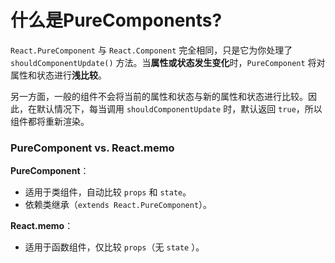 # 什么是PureComponents?

`React.PureComponent` 与 `React.Component` 完全相同，只是它为你处理了 `shouldComponentUpdate()` 方法。当**属性或状态发生变化**时，`PureComponent` 将对属性和状态进行**浅比较**。

另一方面，一般的组件不会将当前的属性和状态与新的属性和状态进行比较。因此，在默认情况下，每当调用 `shouldComponentUpdate` 时，默认返回 `true`，所以组件都将重新渲染。


### PureComponent vs. React.memo

**PureComponent**：
* 适用于类组件，自动比较 `props` 和 `state`。
* 依赖类继承（`extends React.PureComponent`）。
  
**React.memo**：
* 适用于函数组件，仅比较 `props`（无 `state` ）。